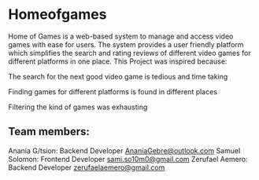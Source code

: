 # Homeofgames
Home of Games is a web-based system to manage and access video games with ease for users.
The system provides a user friendly platform which simplifies the search and rating reviews of different video games for different platforms in one place.
This Project was inspired because:

The search for the next good video game is tedious and time taking

Finding games for different platforms is found in different places

Filtering the kind of games was exhausting

## Team members:
Anania G/tsion: Backend Developer <AnaniaGebre@outlook.com>
Samuel Solomon: Frontend Developer <sami.so10m0@gmail.com>
Zerufael Aemero: Backend Developer <zerufaelaemero@gmail.com>
